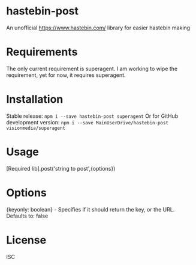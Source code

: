 # hastebin-post
An unofficial https://www.hastebin.com/ library for easier hastebin making

# Requirements
The only current requirement is superagent. I am working to wipe the requirement, yet for now, it requires superagent.

# Installation
Stable release:
```npm i --save hastebin-post superagent```
Or for GitHub development version:
```npm i --save MainUserDrive/hastebin-post visionmedia/superagent```

# Usage
[Required lib].post('string to post',{options})

# Options
{keyonly: boolean} - Specifies if it should return the key, or the URL. Defaults to: false

# License
ISC
